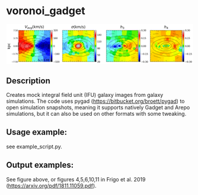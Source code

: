 # voronoi_gadget
![Alt text](example_output.png.png?raw=true "Galaxy Kinematics example")

## Description
Creates mock integral field unit (IFU) galaxy images from galaxy simulations. 
The code uses pygad (https://bitbucket.org/broett/pygad) to open simulation snapshots, 
meaning it supports natively Gadget and Arepo simulations, but it can also be used on 
other formats with some tweaking.

## Usage example:
see example_script.py.

## Output examples:
See figure above, or figures 4,5,6,10,11 in Frigo et al. 2019 (https://arxiv.org/pdf/1811.11059.pdf).
